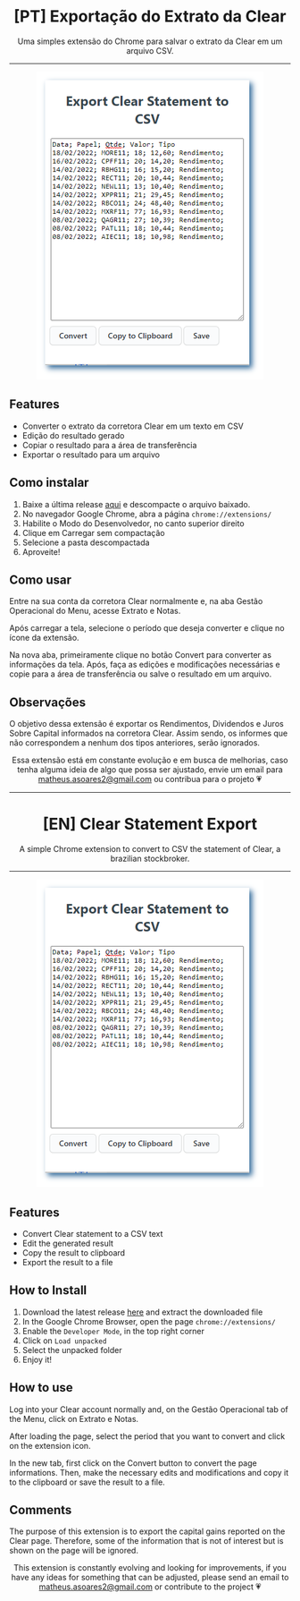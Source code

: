 <div align="center">
    <h1 align="center">[PT] Exportação do Extrato da Clear</h1>
    Uma simples extensão do Chrome para salvar o extrato da Clear em um arquivo CSV.
</div>

---

<div align="center">
    <img src="/images/example.png"/>
</div>

## Features
- Converter o extrato da corretora Clear em um texto em CSV
- Edição do resultado gerado
- Copiar o resultado para a área de transferência
- Exportar o resultado para um arquivo

## Como instalar
1. Baixe a última release [aqui](https://github.com/Matheus-Soares/clear-statement-export/releases) e descompacte o arquivo baixado.
2. No navegador Google Chrome, abra a página ```chrome://extensions/```
3. Habilite o Modo do Desenvolvedor, no canto superior direito
4. Clique em Carregar sem compactação
5. Selecione a pasta descompactada
6. Aproveite!

## Como usar 
Entre na sua conta da corretora Clear normalmente e, na aba Gestão Operacional do Menu, acesse Extrato e Notas.

Após carregar a tela, selecione o período que deseja converter e clique no ícone da extensão.

Na nova aba, primeiramente clique no botão Convert para converter as informações da tela. Após, faça as edições e modificações necessárias e copie para a área de transferência ou salve o resultado em um arquivo.

## Observações
O objetivo dessa extensão é exportar os Rendimentos, Dividendos e Juros Sobre Capital informados na corretora Clear. Assim sendo, os informes que não correspondem a nenhum dos tipos anteriores, serão ignorados. 


<div align="center">
    Essa extensão está em constante evolução e em busca de melhorias, caso tenha alguma ideia de algo que possa ser ajustado, envie um email para <a href="mailto:matheus.asoares2@gmail.com" target="_blank">matheus.asoares2@gmail.com</a> ou contribua para o projeto &#128151
</div>

---

<div align="center">
    <h1 align="center">[EN] Clear Statement Export</h1>
    A simple Chrome extension to convert to CSV the statement of Clear, a brazilian stockbroker.
</div>

---

<div align="center">
    <img src="/images/example.png"/>
</div>

## Features
- Convert Clear statement to a CSV text
- Edit the generated result
- Copy the result to clipboard
- Export the result to a file

## How to Install
1. Download the latest release [here](https://github.com/Matheus-Soares/clear-statement-export/releases) and extract the downloaded file
2. In the Google Chrome Browser, open the page ```chrome://extensions/```
3. Enable the ```Developer Mode```, in the top right corner
4. Click on ```Load unpacked```
5. Select the unpacked folder
6. Enjoy it!

## How to use 
Log into your Clear account normally and, on the Gestão Operacional tab of the Menu, click on Extrato e Notas.

After loading the page, select the period that you want to convert and click on the extension icon.

In the new tab, first click on the Convert button to convert the page informations. Then, make the necessary edits and modifications and copy it to the clipboard or save the result to a file.

## Comments
The purpose of this extension is to export the capital gains reported on the Clear page. Therefore, some of the information that is not of interest but is shown on the page will be ignored.

<div align="center">
    This extension is constantly evolving and looking for improvements, if you have any ideas for something that can be adjusted, please send an email to <a href="mailto:matheus.asoares2@gmail.com" target="_blank">matheus.asoares2@gmail.com</a> or contribute to the project &#128151
</div>
